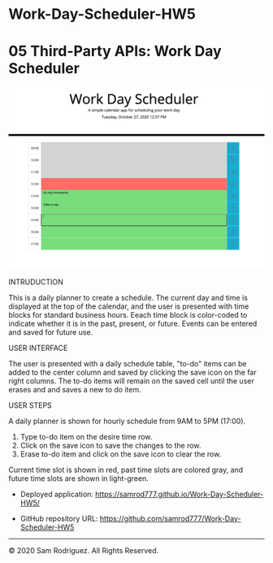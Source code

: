 # Work-Day-Scheduler-HW5

# 05 Third-Party APIs: Work Day Scheduler

![work day Scheduler demo picture](Day-scheduler.png)

INTRUDUCTION

This is a daily planner to create a schedule. The current day and time is displayed at the top of the calendar, and the user is presented with time blocks for standard business hours. Eeach time block is color-coded to indicate whether it is in the past, present, or future.  Events can be entered and saved for future use.


USER INTERFACE

The user is presented with a daily schedule table, "to-do" items can be added to the center column and saved by clicking the save icon on the far right columns.  The to-do items will remain on the saved cell until the user erases and and saves a new to do item.


USER STEPS

A daily planner is shown for hourly schedule from 9AM to 5PM (17:00).

1.  Type to-do item on the desire time row.
2.  Click on the save icon to save the changes to the row.
3.  Erase to-do item and click on the save icon to clear the row.

Current time slot is shown in red, past time slots are colored gray, and future time slots are shown in light-green.



* Deployed application:
https://samrod777.github.io/Work-Day-Scheduler-HW5/

* GitHub repository URL:
https://github.com/samrod777/Work-Day-Scheduler-HW5


- - -
© 2020 Sam Rodriguez. All Rights Reserved.
